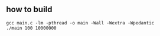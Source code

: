 ## how to build

```
gcc main.c -lm -pthread -o main -Wall -Wextra -Wpedantic
./main 100 10000000
```
